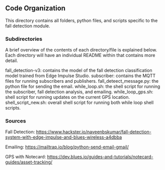 ## Code Organization

This directory contains all folders, python files, and scripts specific to the fall detection module.

### Subdirectories

A brief overview of the contents of each directory/file is explained below. Each directory will have an individual README within that contains more detail.

fall_detection-v3: contains the model of the fall detection classification model trained from Edge Impulse Studio.
subscriber: contains the MQTT files for running subscribers and publishers.
fall_deteect_message.py: the python file for sending the email.
while_loop.sh: the shell script for running the subscriber, fall detection analysis, and emailing.
while_loop_gps.sh: shell script for running updates on the current GPS location.
shell_script_new.sh: overall shell script for running both while loop shell scripts.

### Sources

Fall Detection: https://www.hackster.io/naveenbskumar/fall-detection-system-with-edge-impulse-and-blues-wireless-a4dbba

Emailing: https://mailtrap.io/blog/python-send-email-gmail/

GPS with Notecard: https://dev.blues.io/guides-and-tutorials/notecard-guides/asset-tracking/
